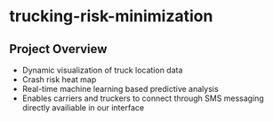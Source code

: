 # trucking-risk-minimization

## Project Overview

- Dynamic visualization of truck location data
- Crash risk heat map
- Real-time machine learning based predictive analysis
- Enables carriers and truckers to connect through SMS messaging directly availiable in our interface

